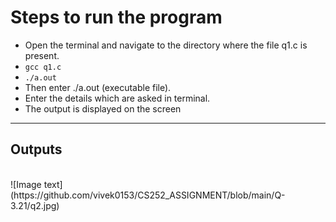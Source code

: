 # **Steps to run the program** #

* Open the terminal and navigate to the directory where the file q1.c is present.
* <code>gcc q1.c</code>
* <code>./a.out</code>
* Then enter ./a.out (executable file).
* Enter the details which are asked in terminal.
* The output is displayed on the screen
***
## **Outputs** ##
<br/>
![Image text](https://github.com/vivek0153/CS252_ASSIGNMENT/blob/main/Q-3.21/q2.jpg)

